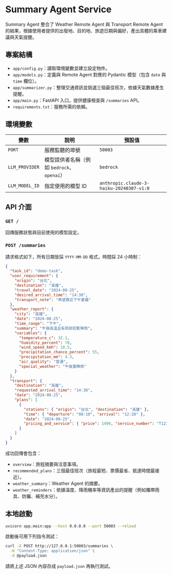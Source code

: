# Summary Agent Service

Summary Agent 整合了 Weather Remote Agent 與 Transport Remote Agent 的結果，根據使用者提供的出發地、目的地、旅遊日期與偏好，產出具體的乘車建議與天氣提醒。

## 專案結構

- `app/config.py`：讀取環境變數並建立設定物件。
- `app/models.py`：定義與 Remote Agent 對應的 Pydantic 模型（包含 `date` 與 `time` 欄位）。
- `app/summarizer.py`：整理交通資訊並挑選三個最佳班次，依據天氣數據產生提醒。
- `app/main.py`：FastAPI 入口，提供健康檢查與 `/summaries` API。
- `requirements.txt`：服務所需的依賴。

## 環境變數

| 變數 | 說明 | 預設值 |
| --- | --- | --- |
| `PORT` | 服務監聽的埠號 | `50003` |
| `LLM_PROVIDER` | 模型提供者名稱（例如 `bedrock`、`openai`） | `bedrock` |
| `LLM_MODEL_ID` | 指定使用的模型 ID | `anthropic.claude-3-haiku-20240307-v1:0` |

## API 介面

### `GET /`

回傳服務狀態與目前使用的模型設定。

### `POST /summaries`

請求格式如下，所有日期皆採 `YYYY-MM-DD` 格式，時間採 24 小時制：

```json
{
  "task_id": "demo-task",
  "user_requirement": {
    "origin": "台北",
    "destination": "高雄",
    "travel_date": "2024-08-25",
    "desired_arrival_time": "14:30",
    "transport_note": "希望靠近下午會議"
  },
  "weather_report": {
    "city": "高雄",
    "date": "2024-08-25",
    "time_range": "下午",
    "summary": "午後高溫且有局部短暫陣雨",
    "variables": {
      "temperature_c": 32.1,
      "humidity_percent": 70,
      "wind_speed_kmh": 18.5,
      "precipitation_chance_percent": 55,
      "precipitation_mm": 4.3,
      "air_quality": "普通",
      "special_weather": "午後雷陣雨"
    }
  },
  "transport": {
    "destination": "高雄",
    "requested_arrival_time": "14:30",
    "date": "2024-08-25",
    "plans": [
      {
        "stations": { "origin": "台北", "destination": "高雄" },
        "time": { "departure": "08:10", "arrival": "12:20" },
        "date": "2024-08-25",
        "pricing_and_service": { "price": 1490, "service_number": "T123" }
      }
    ]
  }
}
```

成功回傳會包含：

- `overview`：旅程摘要與注意事項。
- `recommended_plans`：三個最佳班次（旅程最短、票價最省、抵達時間最接近）。
- `weather_summary`：Weather Agent 的摘要。
- `weather_reminders`：依據溫度、降雨機率等資訊產出的提醒（例如攜帶雨具、防曬、補充水分）。

## 本地啟動

```bash
uvicorn app.main:app --host 0.0.0.0 --port 50003 --reload
```

啟動後可用下列指令測試：

```bash
curl -X POST http://127.0.0.1:50003/summaries \
  -H "Content-Type: application/json" \
  -d @payload.json
```

請將上述 JSON 內容存成 `payload.json` 再執行測試。

